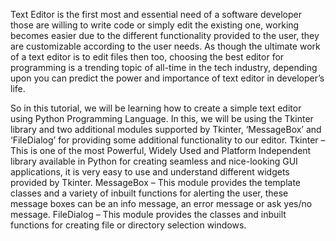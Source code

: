 Text Editor is the first most and essential need of a software developer those are willing to write code or simply edit the existing one, working becomes easier due to the different functionality provided to the user, they are customizable according to the user needs. As though the ultimate work of a text editor is to edit files then too, choosing the best editor for programming is a trending topic of all-time in the tech industry, depending upon you can predict the power and importance of text editor in developer’s life.

So in this tutorial, we will be learning how to create a simple text editor using Python Programming Language. In this, we will be using the Tkinter library and two additional modules supported by Tkinter, ‘MessageBox’ and ‘FileDialog’ for providing some additional functionality to our editor.
Tkinter – This is one of the most Powerful, Widely Used and Platform Independent library available in Python for creating seamless and nice-looking GUI applications, it is very easy to use and understand different widgets provided by Tkinter.
MessageBox – This module provides the template classes and a variety of inbuilt functions for alerting the user, these message boxes can be an info message, an error message or ask yes/no message.
FileDialog – This module provides the classes and inbuilt functions for creating file or directory selection windows.
